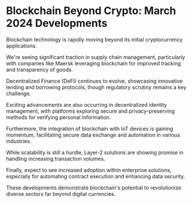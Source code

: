 # Blockchain Beyond Crypto: March 2024 Developments

Blockchain technology is rapidly moving beyond its initial cryptocurrency applications.

We're seeing significant traction in supply chain management, particularly with companies like Maersk leveraging blockchain for improved tracking and transparency of goods.

Decentralized Finance (DeFi) continues to evolve, showcasing innovative lending and borrowing protocols, though regulatory scrutiny remains a key challenge.

Exciting advancements are also occurring in decentralized identity management, with platforms exploring secure and privacy-preserving methods for verifying personal information.

Furthermore, the integration of blockchain with IoT devices is gaining momentum, facilitating secure data exchange and automation in various industries.

While scalability is still a hurdle, Layer-2 solutions are showing promise in handling increasing transaction volumes.

Finally, expect to see increased adoption within enterprise solutions, especially for automating contract execution and enhancing data security.

These developments demonstrate blockchain's potential to revolutionize diverse sectors far beyond digital currencies.
